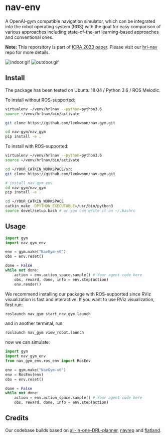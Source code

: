 # nav-env

A OpenAI-gym compatible navigation simulator, which can be integrated into the robot operating system (ROS) with the goal for easy comparison of various approaches including state-of-the-art learning-based approaches and conventional ones.

**Note:** This reporsitory is part of [ICRA 2023 paper](https://arxiv.org/pdf/2305.19746.pdf). Please visit our [hrl-nav](https://github.com/leekwoon/hrl-nav) repo for more details. 

![indoor.gif](assets/indoor.gif)
![outdoor.gif](assets/outdoor.gif)

## Install

The package has been tested on Ubuntu 18.04 / Python 3.6 / ROS Melodic.

To install without ROS-supported:  

```bash
virtualenv ~/venv/hrlnav --python=python3.6
source ~/venv/hrlnav/bin/activate

git clone https://github.com/leekwoon/nav-gym.git

cd nav-gym/nav_gym
pip install -e .
```

To install with ROS-supported:  

```bash
virtualenv ~/venv/hrlnav --python=python3.6
source ~/venv/hrlnav/bin/activate

cd ~/YOUR_CATKIN_WORKSPACE/src
git clone https://github.com/leekwoon/nav-gym.git

# install nav_gym_env
cd nav-gym/nav_gym
pip install -e .

cd ~/YOUR_CATKIN_WORKSPACE
catkin_make -DPYTHON_EXECUTABLE=/usr/bin/python3
source devel/setup.bash # or you can write it on ~/.bashrc
```

## Usage

```python
import gym
import nav_gym_env

env = gym.make("NavGym-v0")
obs = env.reset()

done = False
while not done:
    action = env.action_space.sample() # Your agent code here
    obs, reward, done, info = env.step(action)
    env.render()
```

We recommend installing our package with ROS-supported since RViz visualization is fast and interactive. If you want to use RViz visualization, first run:

```bash
roslaunch nav_gym start_nav_gym.launch
```

and in another terminal, run:

```bash
roslaunch nav_gym view_robot.launch
```

now we can simulate:

```python
import gym
import nav_gym_env
from nav_gym_env.ros_env import RosEnv

env = gym.make("NavGym-v0")
env = RosEnv(env)
obs = env.reset()

done = False
while not done:
    action = env.action_space.sample() # Your agent code here
    obs, reward, done, info = env.step(action)
```

## Credits

Our codebase builds based on [all-in-one-DRL-planner](https://github.com/ignc-research/all-in-one-DRL-planner), [navrep](https://github.com/ethz-asl/navrep) and [
flatland](https://github.com/avidbots/flatland). 
